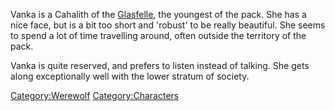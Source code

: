 Vanka is a Cahalith of the [Glasfelle](Glasfelle "wikilink"), the
youngest of the pack. She has a nice face, but is a bit too short and
'robust' to be really beautiful. She seems to spend a lot of time
travelling around, often outside the territory of the pack.

Vanka is quite reserved, and prefers to listen instead of talking. She
gets along exceptionally well with the lower stratum of society.

[Category:Werewolf](Category:Werewolf "wikilink")
[Category:Characters](Category:Characters "wikilink")